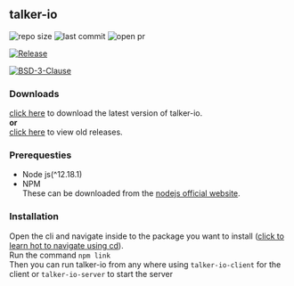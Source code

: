 

## talker-io

<img alt="repo size" src="https://img.shields.io/github/repo-size/tarithj/talker-io"/>
<img alt="last commit" src="https://img.shields.io/github/commits-since/tarithj/talker-io/latest/master"/>
<img alt="open pr" src="https://img.shields.io/github/issues-pr-raw/tarithj/talker-io"/>

[![Release](https://img.shields.io/github/release/tarithj/talker-io.svg?label=Release)](https://github.com/tarithj/talker-io/releases)

[![BSD-3-Clause](https://img.shields.io/github/license/tarithj/talker-io.svg)](https://github.com/tarithj/talker-io/blob/master/LICENSE)


### Downloads
[click here](https://github.com/tarithj/talker-io/releases/latest) to download the latest version of talker-io.  
**or**   
[click here](https://github.com/tarithj/talker-io/releases) to view old releases.

### Prerequesties
* Node js(^12.18.1)  
* NPM  
These can be downloaded from the [nodejs official website](https://nodejs.org).

### Installation
Open the cli and navigate inside to the package you want to install ([click to learn hot to navigate using cd](https://www.computerhope.com/cdhlp.htm)).  
Run the command `npm link`    
Then you can run talker-io from any where using `talker-io-client` for the client or `talker-io-server` to start the server

